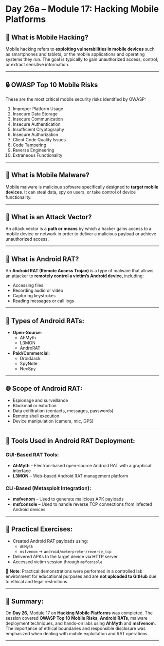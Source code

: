 # Day 26a – Module 17: Hacking Mobile Platforms

## 📱 What is Mobile Hacking?
Mobile hacking refers to **exploiting vulnerabilities in mobile devices** such as smartphones and tablets, or the mobile applications and operating systems they run. The goal is typically to gain unauthorized access, control, or extract sensitive information.

---

## 🔒 OWASP Top 10 Mobile Risks
These are the most critical mobile security risks identified by OWASP:

1. Improper Platform Usage  
2. Insecure Data Storage  
3. Insecure Communication  
4. Insecure Authentication  
5. Insufficient Cryptography  
6. Insecure Authorization  
7. Client Code Quality Issues  
8. Code Tampering  
9. Reverse Engineering  
10. Extraneous Functionality

---

## 🦠 What is Mobile Malware?
Mobile malware is malicious software specifically designed to **target mobile devices**. It can steal data, spy on users, or take control of device functionality.

---

## 🎯 What is an Attack Vector?
An attack vector is a **path or means** by which a hacker gains access to a mobile device or network in order to deliver a malicious payload or achieve unauthorized access.

---

## 🤖 What is Android RAT?
An **Android RAT (Remote Access Trojan)** is a type of malware that allows an attacker to **remotely control a victim’s Android device**, including:
- Accessing files
- Recording audio or video
- Capturing keystrokes
- Reading messages or call logs

---

## 🧬 Types of Android RATs:
- **Open-Source**:
  - AhMyth
  - L3MON
  - AndroRAT
- **Paid/Commercial**:
  - DroidJack
  - SpyNote
  - NexSpy

---

## 🌐 Scope of Android RAT:
- Espionage and surveillance
- Blackmail or extortion
- Data exfiltration (contacts, messages, passwords)
- Remote shell execution
- Device manipulation (camera, mic, GPS)

---

## 🧰 Tools Used in Android RAT Deployment:
### GUI-Based RAT Tools:
- **AhMyth** – Electron-based open-source Android RAT with a graphical interface
- **L3MON** – Web-based Android RAT management platform

### CLI-Based (Metasploit Integration):
- **msfvenom** – Used to generate malicious APK payloads
- **msfconsole** – Used to handle reverse TCP connections from infected Android devices

---

## 🧪 Practical Exercises:
- Created Android RAT payloads using:
  - `AhMyth`
  - `msfvenom` → `android/meterpreter/reverse_tcp`
- Delivered APKs to the target device via HTTP server
- Accessed victim session through `msfconsole`

📌 **Note**: Practical demonstrations were performed in a controlled lab environment for educational purposes and are **not uploaded to GitHub** due to ethical and legal restrictions.

---

## 📝 Summary:

On **Day 26**, Module 17 on **Hacking Mobile Platforms** was completed. The session covered **OWASP Top 10 Mobile Risks**, **Android RATs**, malware deployment techniques, and hands-on labs using **AhMyth** and **msfvenom**. The importance of ethical boundaries and responsible disclosure was emphasized when dealing with mobile exploitation and RAT operations.

---
